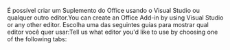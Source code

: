 <span data-ttu-id="b8083-101">É possível criar um Suplemento do Office usando o Visual Studio ou qualquer outro editor.</span><span class="sxs-lookup"><span data-stu-id="b8083-101">You can create an Office Add-in by using Visual Studio or any other editor.</span></span> <span data-ttu-id="b8083-102">Escolha uma das seguintes guias para mostrar qual editor você quer usar:</span><span class="sxs-lookup"><span data-stu-id="b8083-102">Tell us what editor you'd like to use by choosing one of the following tabs:</span></span>

